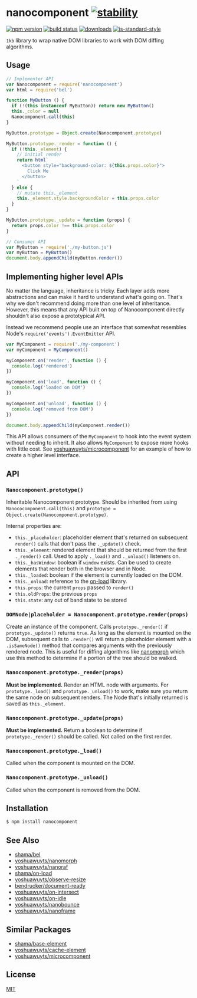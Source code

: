 # nanocomponent [![stability][0]][1]
[![npm version][2]][3] [![build status][4]][5]
[![downloads][8]][9] [![js-standard-style][10]][11]

`1kb` library to wrap native DOM libraries to work with DOM diffing algorithms.

## Usage
```js
// Implementer API
var Nanocomponent = require('nanocomponent')
var html = require('bel')

function MyButton () {
  if (!(this instanceof MyButton)) return new MyButton()
  this._color = null
  Nanocomponent.call(this)
}

MyButton.prototype = Object.create(Nanocomponent.prototype)

MyButton.prototype._render = function () {
  if (!this._element) {
    // initial render
    return html`
      <button style="background-color: ${this.props.color}">
        Click Me
      </button>
    `
  } else {
    // mutate this._element
    this._element.style.backgroundColor = this.props.color
  }
}

MyButton.prototype._update = function (props) {
  return props.color !== this.props.color
}
```

```js
// Consumer API
var MyButton = require('./my-button.js')
var myButton = MyButton()
document.body.appendChild(myButton.render())
```

## Implementing higher level APIs
No matter the language, inheritance is tricky. Each layer adds more
abstractions and can make it hard to understand what's going on. That's why we
don't recommend doing more than one level of inheritance. However, this means
that any API built on top of Nanocomponent directly shouldn't also expose a
prototypical API.

Instead we recommend people use an interface that somewhat resembles Node's
`require('events').EventEmitter` API.

```js
var MyComponent = require('./my-component')
var myComponent = MyComponent()

myComponent.on('render', function () {
  console.log('rendered')
})

myComponent.on('load', function () {
  console.log('loaded on DOM')
})

myComponent.on('unload', function () {
  console.log('removed from DOM')
})

document.body.appendChild(myComponent.render())
```

This API allows consumers of the `MyComponent` to hook into the event system
without needing to inherit. It also allows `MyComponent` to expose more hooks
with little cost. See
[yoshuawuyts/microcomponent](https://github.com/yoshuawuyts/microcomponent) for
an example of how to create a higher level interface.

## API
### `Nanocomponent.prototype()`
Inheritable Nanocomponent prototype. Should be inherited from using
`Nanococomponent.call(this)` and `prototype =
Object.create(Nanocomponent.prototype)`.

Internal properties are:

- `this._placeholder`: placeholder element that's returned on subsequent
  `render()` calls that don't pass the `._update()` check.
- `this._element`: rendered element that should be returned from the first
  `._render()` call. Used to apply `._load()` and `._unload()` listeners on.
- `this._hasWindow`: boolean if `window` exists. Can be used to create
  elements that render both in the browser and in Node.
- `this._loaded`: boolean if the element is currently loaded on the DOM.
- `this._onload`: reference to the [on-load][on-load] library.
- `this.props`: the current `props` passed to `render()`
- `this.oldProps`: the previous `props`
- `this.state`: any out of band state to be stored

### `DOMNode|placeholder = Nanocomponent.prototype.render(props)`
Create an instance of the component. Calls `prototype._render()` if
`prototype._update()` returns `true`. As long as the element is mounted on the
DOM, subsequent calls to `.render()` will return a placeholder element with a
`.isSameNode()` method that compares arguments with the previously rendered
node. This is useful for diffing algorithms like
[nanomorph](https://github.com/yoshuawuyts/nanomorph) which use this method to
determine if a portion of the tree should be walked.

### `Nanocomponent.prototype._render(props)`
__Must be implemented.__ Render an HTML node with arguments. For
`prototype._load()` and `prototype._unload()` to work, make sure you return the
same node on subsequent renders. The Node that's initially returned is saved as
`this._element`.

### `Nanocomponent.prototype._update(props)`
__Must be implemented.__ Return a boolean to determine if `prototype._render()`
should be called.  Not called on the first render.

### `Nanocomponent.prototype._load()`
Called when the component is mounted on the DOM.

### `Nanocomponent.prototype._unload()`
Called when the component is removed from the DOM.

## Installation
```sh
$ npm install nanocomponent
```

## See Also
- [shama/bel](https://github.com/shama/bel)
- [yoshuawuyts/nanomorph](https://github.com/yoshuawuyts/nanomorph)
- [yoshuawuyts/nanoraf](https://github.com/yoshuawuyts/nanoraf)
- [shama/on-load](https://github.com/shama/on-load)
- [yoshuawuyts/observe-resize](https://github.com/yoshuawuyts/observe-resize)
- [bendrucker/document-ready](https://github.com/bendrucker/document-ready)
- [yoshuawuyts/on-intersect](https://github.com/yoshuawuyts/on-intersect)
- [yoshuawuyts/on-idle](https://github.com/yoshuawuyts/on-idle)
- [yoshuawuyts/nanobounce](https://github.com/yoshuawuyts/nanobounce)
- [yoshuawuyts/nanoframe](https://github.com/yoshuawuyts/nanoframe)

## Similar Packages
- [shama/base-element](https://github.com/shama/base-element)
- [yoshuawuyts/cache-element](https://github.com/yoshuawuyts/cache-element)
- [yoshuawuyts/microcomponent](https://github.com/yoshuawuyts/microcomponent)

## License
[MIT](https://tldrlegal.com/license/mit-license)

[0]: https://img.shields.io/badge/stability-experimental-orange.svg?style=flat-square
[1]: https://nodejs.org/api/documentation.html#documentation_stability_index
[2]: https://img.shields.io/npm/v/nanocomponent.svg?style=flat-square
[3]: https://npmjs.org/package/nanocomponent
[4]: https://img.shields.io/travis/yoshuawuyts/nanocomponent/master.svg?style=flat-square
[5]: https://travis-ci.org/yoshuawuyts/nanocomponent
[6]: https://img.shields.io/codecov/c/github/yoshuawuyts/nanocomponent/master.svg?style=flat-square
[7]: https://codecov.io/github/yoshuawuyts/nanocomponent
[8]: http://img.shields.io/npm/dm/nanocomponent.svg?style=flat-square
[9]: https://npmjs.org/package/nanocomponent
[10]: https://img.shields.io/badge/code%20style-standard-brightgreen.svg?style=flat-square
[11]: https://github.com/feross/standard
[adapt]: https://github.com/yoshuawuyts/nanocomponent-adapters/

[on-load]: https://github.com/shama/on-load
